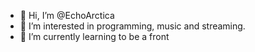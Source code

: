 - 👋 Hi, I’m @EchoArctica
- 👀 I’m interested in programming, music and streaming.
- 🌱 I’m currently learning to be a front


<!---
EchoArctica/EchoArctica is a ✨ special ✨ repository because its `README.md` (this file) appears on your GitHub profile.
You can click the Preview link to take a look at your changes.
- 💞️ I’m looking to collaborate on ...
- 📫 How to reach me ...
--->
